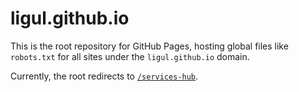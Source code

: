 # ligul.github.io

This is the root repository for GitHub Pages, hosting global files like `robots.txt` for all sites under the `ligul.github.io` domain.

Currently, the root redirects to [`/services-hub`](https://ligul.github.io/services-hub).
